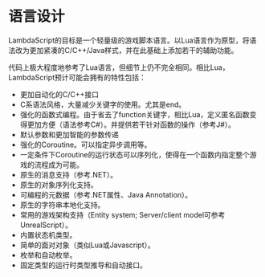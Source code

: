 语言设计
=====

LambdaScript的目标是一个轻量级的游戏脚本语言。以Lua语言作为原型，将语法改为更加紧凑的C/C++/Java样式，并在此基础上添加若干的辅助功能。

代码上极大程度地参考了Lua语言，但细节上仍不完全相同。相比Lua，LambdaScript预计可能会拥有的特性包括：
* 更加自动化的C/C++接口
* C系语法风格，大量减少关键字的使用。尤其是end。
* 强化的函数式编程。由于省去了function关键字，相比Lua，定义匿名函数变得更加方便（语法参考C#）。并提供若干针对函数的操作（参考J#）。
* 默认参数和更加智能的参数传递
* 强化的Coroutine。可以指定异步调用等。
* 一定条件下Coroutine的运行状态可以序列化，使得在一个函数内指定整个游戏的流程成为可能。
* 原生的消息支持（参考.NET）。
* 原生的对象序列化支持。
* 可编程的元数据（参考.NET属性、Java Annotation）。
* 原生的字符串本地化支持。
* 常用的游戏架构支持（Entity system; Server/client model可参考UnrealScript）。
* 内置状态机类型。
* 简单的面对对象（类似Lua或Javascript）。
* 枚举和自动枚举。
* 固定类型的运行时类型推导和自动接口。

